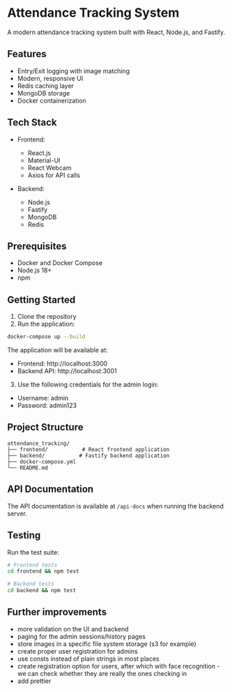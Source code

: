 # Attendance Tracking System

A modern attendance tracking system built with React, Node.js, and Fastify.

## Features

-   Entry/Exit logging with image matching
-   Modern, responsive UI
-   Redis caching layer
-   MongoDB storage
-   Docker containerization

## Tech Stack

-   Frontend:

    -   React.js
    -   Material-UI
    -   React Webcam
    -   Axios for API calls

-   Backend:
    -   Node.js
    -   Fastify
    -   MongoDB
    -   Redis

## Prerequisites

-   Docker and Docker Compose
-   Node.js 18+
-   npm

## Getting Started

1. Clone the repository
2. Run the application:

```bash
docker-compose up --build
```

The application will be available at:

-   Frontend: http://localhost:3000
-   Backend API: http://localhost:3001

3. Use the following credentials for the admin login:

-   Username: admin
-   Password: admin123

## Project Structure

```
attendance_tracking/
├── frontend/           # React frontend application
├── backend/           # Fastify backend application
├── docker-compose.yml
└── README.md
```

## API Documentation

The API documentation is available at `/api-docs` when running the backend server.

## Testing

Run the test suite:

```bash
# Frontend tests
cd frontend && npm test

# Backend tests
cd backend && npm test
```

## Further improvements

-   more validation on the UI and backend
-   paging for the admin sessions/history pages
-   store images in a specific file system storage (s3 for example)
-   create proper user registration for admins
-   use consts instead of plain strings in most places
-   create registration option for users, after which with face recognition - we can check whether they are really the ones checking in
-   add prettier
